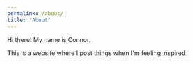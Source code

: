 ```yaml
---
permalink: /about/
title: "About"
---
```


Hi there!  My name is Connor.

This is a website where I post things when I'm feeling inspired.